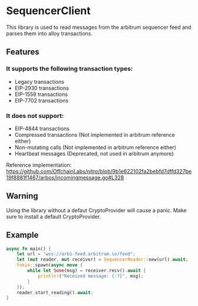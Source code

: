 # SequencerClient
 This library is used to read messages from the arbitrum sequencer feed and parses them into alloy transactions.
## Features
### It supports the following transaction types:
 - Legacy transactions
 - EIP-2930 transactions
 - EIP-1559 transactions
 - EIP-7702 transactions
 ### It does not support:
 - EIP-4844 transactions
 - Compressed transactions (Not implemented in arbitrum reference either)
 - Non-mutating calls (Not implemented in arbitrum reference either)
 - Heartbeat messages (Deprecated, not used in arbitrum anymore)

Reference implementation:
<https://github.com/OffchainLabs/nitro/blob/9b1e622102fa2bebfd7dffd327be19f8881f1467/arbos/incomingmessage.go#L328>

## Warning
Using the library without a defaut CryptoProvider will cause a panic.
Make sure to install a default CryptoProvider.



## Example 
```rust
async fn main() {
    let url = "wss://arb1-feed.arbitrum.io/feed";
    let (mut reader, mut receiver) = SequencerReader::new(url).await;
    tokio::spawn(async move {
        while let Some(msg) = receiver.recv().await {
            println!("Received message: {:?}", msg);
        }
    });
    reader.start_reading().await;
}
```
